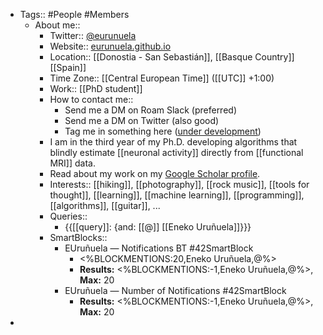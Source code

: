 - Tags:: #People #Members
    - About me::
        - Twitter:: [@eurunuela](https://twitter.com/eurunuela)
        - Website:: [eurunuela.github.io](https://eurunuela.github.io)
        - Location:: [[Donostia - San Sebastián]], [[Basque Country]] [[Spain]]
        - Time Zone:: [[Central European Time]] ([[UTC]] +1:00)
        - Work:: [[PhD student]]
        - How to contact me:: 
            - Send me a DM on Roam Slack (preferred)
            - Send me a DM on Twitter (also good)
            - Tag me in something here ([under development]([[Chat]]))
        - I am in the third year of my Ph.D. developing algorithms that blindly estimate [[neuronal activity]] directly from [[functional MRI]] data.
        - Read about my work on my [Google Scholar profile](https://scholar.google.com/citations?user=KLIjERgAAAAJ&hl=en).
        - Interests:: [[hiking]], [[photography]], [[rock music]], [[tools for thought]], [[learning]], [[machine learning]], [[programming]], [[algorithms]], [[guitar]], ...
        - Queries::
            - {{[[query]]: {and: [[@]] [[Eneko Uruñuela]]}}}
        - SmartBlocks::
            - EUruñuela — Notifications BT #42SmartBlock
                - <%BLOCKMENTIONS:20,Eneko Uruñuela,@%>
                - **Results:** <%BLOCKMENTIONS:-1,Eneko Uruñuela,@%>, **Max:** 20
            - EUruñuela — Number of Notifications #42SmartBlock
                - **Results:** <%BLOCKMENTIONS:-1,Eneko Uruñuela,@%>, **Max:** 20
- 

